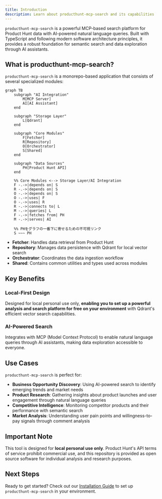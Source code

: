 ```yaml
---
title: Introduction
description: Learn about producthunt-mcp-search and its capabilities
---
```


`producthunt-mcp-search` is a powerful MCP-based search platform for Product Hunt data with AI-powered natural language queries. Built with TypeScript and following modern software architecture principles, it provides a robust foundation for semantic search and data exploration through AI assistants.

## What is producthunt-mcp-search?

`producthunt-mcp-search` is a monorepo-based application that consists of several specialized modules:

```mermaid
graph TB
    subgraph "AI Integration"
        M[MCP Server]
        AI[AI Assistant]
    end

    subgraph "Storage Layer"
        L[Qdrant]
    end

    subgraph "Core Modules"
        F[Fetcher]
        R[Repository]
        O[Orchestrator]
        S[Shared]
    end

    subgraph "Data Sources"
        PH[Product Hunt API]
    end

    %% Core Modules <--> Storage Layer/AI Integration
    F -.->|depends on| S
    R -.->|depends on| S
    O -.->|depends on| S
    O -.->|uses| F
    O -.->|uses| R
    R -.->|connects to| L
    M -.->|queries| L
    F -.->|fetches from| PH
    M -.->|serves| AI

    %% PHをグラフの一番下に寄せるための不可視リンク
    S ~~~ PH
```

- **Fetcher**: Handles data retrieval from Product Hunt
- **Repository**: Manages data persistence with Qdrant for local vector search
- **Orchestrator**: Coordinates the data ingestion workflow
- **Shared**: Contains common utilities and types used across modules

## Key Benefits

### Local-First Design
Designed for local personal use only, **enabling you to set up a powerful analysis and search platform for free on your environment** with Qdrant's efficient vector search capabilities.

### AI-Powered Search
Integrates with MCP (Model Context Protocol) to enable natural language queries through AI assistants, making data exploration accessible to everyone.

## Use Cases

`producthunt-mcp-search` is perfect for:

- **Business Opportunity Discovery**: Using AI-powered search to identify emerging trends and market needs
- **Product Research**: Gathering insights about product launches and user engagement through natural language queries
- **Competitive Intelligence**: Monitoring competitor products and their performance with semantic search
- **Market Analysis**: Understanding user pain points and willingness-to-pay signals through comment analysis

## Important Note

This tool is designed for **local personal use only**. Product Hunt's API terms of service prohibit commercial use, and this repository is provided as open source software for individual analysis and research purposes.

## Next Steps

Ready to get started? Check out our [Installation Guide](/installation/) to set up `producthunt-mcp-search` in your environment.
